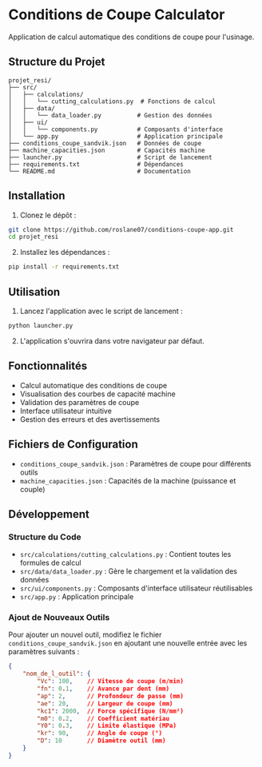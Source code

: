 # Conditions de Coupe Calculator

Application de calcul automatique des conditions de coupe pour l'usinage.

## Structure du Projet

```
projet_resi/
├── src/
│   ├── calculations/
│   │   └── cutting_calculations.py  # Fonctions de calcul
│   ├── data/
│   │   └── data_loader.py          # Gestion des données
│   ├── ui/
│   │   └── components.py           # Composants d'interface
│   └── app.py                      # Application principale
├── conditions_coupe_sandvik.json   # Données de coupe
├── machine_capacities.json         # Capacités machine
├── launcher.py                     # Script de lancement
├── requirements.txt                # Dépendances
└── README.md                       # Documentation
```

## Installation

1. Clonez le dépôt :
```bash
git clone https://github.com/roslane07/conditions-coupe-app.git
cd projet_resi
```

2. Installez les dépendances :
```bash
pip install -r requirements.txt
```

## Utilisation

1. Lancez l'application avec le script de lancement :
```bash
python launcher.py
```

2. L'application s'ouvrira dans votre navigateur par défaut.

## Fonctionnalités

- Calcul automatique des conditions de coupe
- Visualisation des courbes de capacité machine
- Validation des paramètres de coupe
- Interface utilisateur intuitive
- Gestion des erreurs et des avertissements

## Fichiers de Configuration

- `conditions_coupe_sandvik.json` : Paramètres de coupe pour différents outils
- `machine_capacities.json` : Capacités de la machine (puissance et couple)

## Développement

### Structure du Code

- `src/calculations/cutting_calculations.py` : Contient toutes les formules de calcul
- `src/data/data_loader.py` : Gère le chargement et la validation des données
- `src/ui/components.py` : Composants d'interface utilisateur réutilisables
- `src/app.py` : Application principale

### Ajout de Nouveaux Outils

Pour ajouter un nouvel outil, modifiez le fichier `conditions_coupe_sandvik.json` en ajoutant une nouvelle entrée avec les paramètres suivants :
```json
{
    "nom_de_l_outil": {
        "Vc": 100,    // Vitesse de coupe (m/min)
        "fn": 0.1,    // Avance par dent (mm)
        "ap": 2,      // Profondeur de passe (mm)
        "ae": 20,     // Largeur de coupe (mm)
        "kc1": 2000,  // Force spécifique (N/mm²)
        "m0": 0.2,    // Coefficient matériau
        "Y0": 0.3,    // Limite élastique (MPa)
        "kr": 90,     // Angle de coupe (°)
        "D": 10       // Diamètre outil (mm)
    }
}
```



